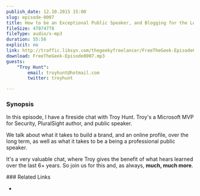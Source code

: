 ```yaml
---
publish_date: 12.10.2015 15:00
slug: episode-0007
title: How to be an Exceptional Public Speaker, and Blogging for the Long Term with Troy Hunt
fileSize: 47074778
fileType: audio/x-mp3
duration: 55:56
explicit: no
link: http://traffic.libsyn.com/thegeekyfreelancer/FreeTheGeek-Episode0007.mp3
download: FreeTheGeek-Episode0007.mp3
guests:
    "Troy Hunt":
        email: troyhunt@hotmail.com
        twitter: troyhunt

---
```

### Synopsis

In this episode, I have a fireside chat with Troy Hunt. Troy's a Microsoft MVP for Security, PluralSight author, and public speaker. 

We talk about what it takes to build a brand, and an online profile, over the long term, as well as what it takes to be a being a professional public speaker. 

It's a very valuable chat, where Troy gives the benefit of what hears learned over the last 6+ years. So join us for this and, as always, **much, much more**.

### Related Links

-
